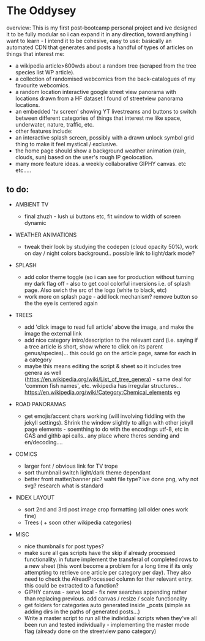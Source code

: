 # The Oddysey

overview: This is my first post-bootcamp personal project and ive designed it to be fully modular so i can expand it in any direction, toward anything i want to learn - I intend it to be cohesive, easy to use: basically an automated CDN that generates and posts a handful of types of articles on things that interest me: 
- a wikipedia article>600wds about a random tree (scraped from the tree species list WP article).
- a collection of randomised webcomics from the back-catalogues of my favourite webcomics.
- a random location interactive google street view panorama with locations drawn from a HF dataset I found of streetview panorama locations.
- an embedded 'tv screen' showing YT livestreams and buttons to switch between different categories of things that interest me like space, underwater, nature, traffic, etc.
- other features include:
 - an interactive splash screen, possibly with a drawn unlock symbol grid thing to make it feel mystical / exclusive.
 - the home page should show a background weather animation (rain, clouds, sun) based on the user's rough IP geolocation.
 - many more feature ideas. a weekly collaborative GIPHY canvas. etc etc.....
## to do:

- AMBIENT TV
  - final zhuzh - lush ui buttons etc, fit window to width of screen dynamic
  
- WEATHER ANIMATIONS
  - tweak their look by studying the codepen (cloud opacity 50%), work on day / night colors background.. possible link to light/dark mode?

- SPLASH  
  - add color theme toggle (so i can see for production without turning my dark flag off - also to get cool colorful inversions i.e. of splash page. Also swich the src of the logo (white to black, etc)
  - work more on splash page - add lock mechanism? remove  button so the the eye is centered again  

- TREES
  - add 'click image to read full article' above the image, and make the image the external link
  - add nice category intro/description to the relevant card (i.e. saying if a tree article is short, show where to click on its 
    parent genus/species)... this could go on the article page, same for each in a category
  - maybe this means editing the script & sheet so it includes tree genera as well         
        (https://en.wikipedia.org/wiki/List_of_tree_genera) - same deal for 'common fish names', etc. wikipedia has irregular structures... https://en.wikipedia.org/wiki/Category:Chemical_elements eg

- ROAD PANORAMAS
  -  get emojis/accent chars working (will involving fiddling with the jekyll settings). Shrink the window slightly to allign with other jekyll page elements - soemthing to do with the encodings utf-8, etc in GAS and githb api calls.. any place where theres sending and en/decoding....

- COMICS
  - larger font / obvious link for TV trope
  - sort thumbnail switch light/dark theme dependant
  - better front matter/banner pic? waht file type? ive done png, why not svg? research what is standard

- INDEX LAYOUT
  - sort 2nd and 3rd post image crop formatting (all older ones work fine)
  - Trees ( + soon other wikipedia categories)
      
- MISC
  - nice thumbnails for post types?
  - make sure all gas scripts have the skip if already processed functionality. in future implement the transferal of completed rows to a new sheet (this wont become a problem for a long time if its only attempting to retrieve one article per category per day). They also need to check the AlreadProcessed column for ther relevant entry. this could be extracted to a function? 
  - GIPHY canvas - serve local - fix new searches appending rather than replacing previous. add canvas / resize / scale functionality
  - get folders for categories auto generated inside _posts (simple as adding dirs in the paths of generated posts...)
  - Write a master script to run all the individual scripts when they've all been run and tested individually - implementing the master mode flag (already done on the streetview pano category)
